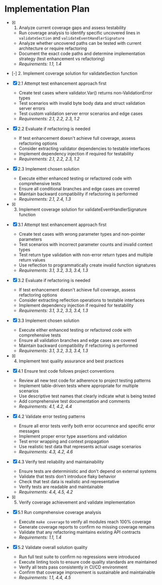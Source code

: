 # Implementation Plan

- [x] 1. Analyze current coverage gaps and assess testability
  - Run coverage analysis to identify specific uncovered lines in `validateSection` and `validateEventHandlerSignature`
  - Analyze whether uncovered paths can be tested with current architecture or require refactoring
  - Document the exact code paths and determine implementation strategy (test enhancement vs refactoring)
  - _Requirements: 1.1, 1.4_

- [-] 2. Implement coverage solution for validateSection function
- [x] 2.1 Attempt test enhancement approach first
  - Create test cases where validator.Var() returns non-ValidationError types
  - Test scenarios with invalid byte body data and struct validation server errors
  - Test custom validation server error scenarios and edge cases
  - _Requirements: 2.1, 2.2, 2.3, 1.2_

- [x] 2.2 Evaluate if refactoring is needed
  - If test enhancement doesn't achieve full coverage, assess refactoring options
  - Consider extracting validator dependencies to testable interfaces
  - Implement dependency injection if required for testability
  - _Requirements: 2.1, 2.2, 2.3, 1.2_

- [x] 2.3 Implement chosen solution
  - Execute either enhanced testing or refactored code with comprehensive tests
  - Ensure all conditional branches and edge cases are covered
  - Maintain backward compatibility if refactoring is performed
  - _Requirements: 2.1, 2.4, 1.3_

- [x] 3. Implement coverage solution for validateEventHandlerSignature function
- [x] 3.1 Attempt test enhancement approach first
  - Create test cases with wrong parameter types and non-pointer parameters
  - Test scenarios with incorrect parameter counts and invalid context types
  - Test return type validation with non-error return types and multiple return values
  - Use reflection to programmatically create invalid function signatures
  - _Requirements: 3.1, 3.2, 3.3, 3.4, 1.3_

- [x] 3.2 Evaluate if refactoring is needed
  - If test enhancement doesn't achieve full coverage, assess refactoring options
  - Consider extracting reflection operations to testable interfaces
  - Implement dependency injection if required for testability
  - _Requirements: 3.1, 3.2, 3.3, 3.4, 1.3_

- [x] 3.3 Implement chosen solution
  - Execute either enhanced testing or refactored code with comprehensive tests
  - Ensure all validation branches and edge cases are covered
  - Maintain backward compatibility if refactoring is performed
  - _Requirements: 3.1, 3.2, 3.3, 3.4, 1.3_

- [x] 4. Implement test quality assurance and best practices
- [x] 4.1 Ensure test code follows project conventions
  - Review all new test code for adherence to project testing patterns
  - Implement table-driven tests where appropriate for multiple scenarios
  - Use descriptive test names that clearly indicate what is being tested
  - Add comprehensive test documentation and comments
  - _Requirements: 4.1, 4.2, 4.4_

- [x] 4.2 Validate error testing patterns
  - Ensure all error tests verify both error occurrence and specific error messages
  - Implement proper error type assertions and validation
  - Test error wrapping and context propagation
  - Use realistic test data that represents actual usage scenarios
  - _Requirements: 4.3, 4.2, 4.6_

- [x] 4.3 Verify test reliability and maintainability
  - Ensure tests are deterministic and don't depend on external systems
  - Validate that tests don't introduce flaky behavior
  - Check that test data is realistic and representative
  - Verify tests are readable and maintainable
  - _Requirements: 4.4, 4.5, 4.2_

- [x] 5. Verify coverage achievement and validate implementation
- [x] 5.1 Run comprehensive coverage analysis
  - Execute `make coverage` to verify all modules reach 100% coverage
  - Generate coverage reports to confirm no missing coverage remains
  - Validate that any refactoring maintains existing API contracts
  - _Requirements: 1.1, 1.4_

- [x] 5.2 Validate overall solution quality
  - Run full test suite to confirm no regressions were introduced
  - Execute linting tools to ensure code quality standards are maintained
  - Verify all tests pass consistently in CI/CD environment
  - Confirm that coverage improvement is sustainable and maintainable
  - _Requirements: 1.1, 4.4, 4.5_